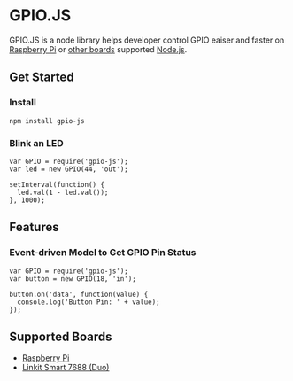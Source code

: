 # GPIO.JS
GPIO.JS is a node library helps developer control GPIO eaiser and faster on [Raspberry Pi][rpi] or [other boards][supported-boards] supported [Node.js][nodejs].

## Get Started
### Install
```
npm install gpio-js
```

### Blink an LED
```
var GPIO = require('gpio-js');
var led = new GPIO(44, 'out');

setInterval(function() {
  led.val(1 - led.val());
}, 1000);
```

## Features
### Event-driven Model to Get GPIO Pin Status
```
var GPIO = require('gpio-js');
var button = new GPIO(18, 'in');

button.on('data', function(value) {
  console.log('Button Pin: ' + value);
});
```

## Supported Boards
* [Raspberry Pi][rpi]
* [Linkit Smart 7688 (Duo)][linkit7688]

[nodejs]: https://nodejs.org
[rpi]: https://www.raspberrypi.org
[linkit7688]: https://labs.mediatek.com/site/global/developer_tools/mediatek_linkit_smart_7688/whatis_7688/index.gsp
[supported-boards]: https://github.com/evanxd/gpio-js#supported-boards
